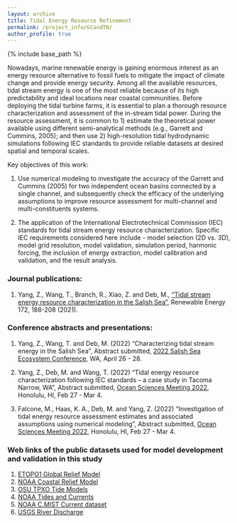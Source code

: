 ```yaml
---
layout: archive
title: Tidal Energy Resource Refinement
permalink: /project_info/GCandTN/
author_profile: true
---
```


{% include base_path %}

Nowadays, marine renewable energy is gaining enormous interest as an energy resource alternative to fossil fuels to mitigate the impact of climate change and provide energy security. Among all the available resources, tidal stream energy is one of the most reliable because of its high predictability and ideal locations near coastal communities. Before deploying the tidal turbine farms, it is essential to plan a thorough resource characterization and assessment of the in-stream tidal power. During the resource assessment, it is common to 1) estimate the theoretical power available using different semi-analytical methods (e.g., Garrett and Cummins, 2005); and then use 2) high-resolution tidal hydrodynamic simulations following IEC standards to provide reliable datasets at desired spatial and temporal scales.   

Key objectives of this work:

1. Use numerical modeling to investigate the accuracy of the Garrett and Cummins (2005) for two independent ocean basins connected by a single channel, and subsequently check the efficacy of the underlying assumptions to improve resource assessment for multi-channel and multi-constituents systems.

2. The application of the International Electrotechnical Commission (IEC) standards for tidal stream energy resource characterization. Specific IEC requirements considered here include - model selection (2D vs. 3D), model grid resolution, model validation, simulation period, harmonic forcing, the inclusion of energy extraction, model calibration and validation, and the result analysis.

### Journal publications:

1. Yang, Z., Wang, T., Branch, R., Xiao, Z. and Deb, M., [“Tidal stream energy resource characterization in the Salish Sea”](https://www.sciencedirect.com/science/article/abs/pii/S0960148121003827?via%3Dihub), Renewable Energy 172, 188-208 (2021).

### Conference abstracts and presentations:

1. Yang, Z., Wang, T. and Deb, M. (2022) “Characterizing tidal stream energy in the Salish Sea”, Abstract submitted, [2022 Salish Sea Ecosystem Conference](https://salishseaconference.com/), WA, April 26 - 28.

2. Yang, Z., Deb, M. and Wang, T. (2022) “Tidal energy resource characterization following IEC standards – a case study in Tacoma Narrow, WA”, Abstract submitted, [Ocean Sciences Meeting 2022](https://osm2022.secure-platform.com/a), Honolulu, HI, Feb 27 - Mar 4.

3. Falcone, M., Haas, K. A., Deb, M. and Yang, Z. (2022) “Investigation of tidal energy resource assessment estimates and associated assumptions using numerical modeling”, Abstract submitted, [Ocean Sciences Meeting 2022](https://osm2022.secure-platform.com/a), Honolulu, HI, Feb 27 - Mar 4.

### Web links of the public datasets used for model development and validation in this study

1. [ETOPO1 Global Relief Model](https://www.ngdc.noaa.gov/mgg/global/)
2. [NOAA Coastal Relief Model](https://www.ngdc.noaa.gov/mgg/coastal/crm.html)
3. [OSU TPXO Tide Models](https://www.tpxo.net/home)
4. [NOAA Tides and Currents](https://tidesandcurrents.noaa.gov/)
5. [NOAA C.MIST Current dataset](https://cmist.noaa.gov/cmist/requests/stations.do)
6. [USGS River Discharge](https://waterdata.usgs.gov/nwis)
